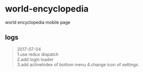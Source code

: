 # world-encyclopedia
world encyclopedia mobile page

## logs
> 2017-07-04  
> 1.use redux dispatch  
> 2.add login loader  
> 3.add activeIndex of bottom menu
> 4.change icon of settings
